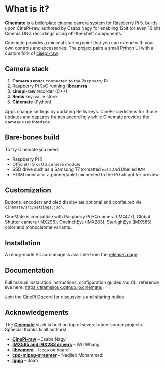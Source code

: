 # What is it?

**Cinemate** is a boilerplate cinema camera system for Raspberry Pi 5.  builds upon CinePi-raw, authored by Csaba Nagy for enabling 12bit (or even 16 bit) Cinema DNG recordings using off-the-shelf components.  

Cinemate provides a minimal starting point that you can extend with your own controls and accessories. The project pairs a small Python UI with a custom fork of [cinepi-raw](https://github.com/Tiramisioux/cinepi-raw/tree/rpicam-apps_1.7_custom_encoder).

## Camera stack

1. **Camera sensor** connected to the Raspberry Pi
2. Raspberry Pi SoC running **libcamera**
3. **cinepi-raw** recorder (C++)
4. **Redis** key-value store
5. **Cinemate** (Python)

Apps change settings by updating Redis keys. CinePi-raw listens for those updates and captures frames accordingly while Cinemate provides the camear user interface.

## Bare-bones build
To try Cinemate you need:
- Raspberry Pi&nbsp;5
- Official HQ or GS camera module
- SSD drive such as a Samsung T7 formatted `ext4` and labelled `RAW`
- HDMI monitor or a phone/tablet connected to the Pi hotspot for preview

## Customization
Buttons, encoders and oled display are optional and configured via `cinemate/src/settings.json`.

CineMate is compatible with Raspberry Pi HQ camera (IMX477), Global Shutter camera (IMX296), OneInchEye (IMX283), StarlightEye (IMX585) color and monochrome variants.

## Installation

A ready-made SD card image is available from the [releases page](https://github.com/Tiramisioux/cinemate/releases).

## Documentation
Full manual installation instructions, configuration guides and CLI reference live here: https://tiramisioux.github.io/cinemate/.

Join the [CinePi Discord](https://discord.gg/Hr4dfhuK) for discussions and sharing builds.

## Acknowledgements

The [**Cinemate**](https://github.com/Tiramisioux/cinemate) stack is built on top of several open-source projects. Spåecial thanks to all authors!

- [**CinePi-raw**](https://github.com/cinepi/cinepi-raw) – Csaba Nagy
- [**IMX585 and IMX283 drivers**](https://github.com/will127534) – Will Whang
- [**libcamera**](https://libcamera.org) – Ideas on board
- [**cpp-mjpeg-streamer**](https://github.com/nadjieb/cpp-mjpeg-streamer) – Nadjieb Mohammadi
- [**lgpio**](https://github.com/joan2937/lg) – Joan
